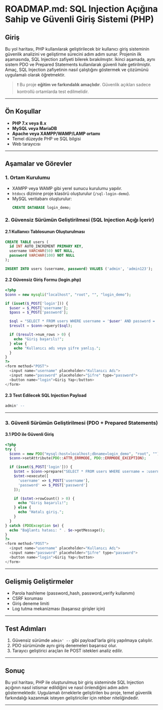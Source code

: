 
# ROADMAP.md: SQL Injection Açığına Sahip ve Güvenli Giriş Sistemi (PHP)

## Giriş
Bu yol haritası, PHP kullanılarak geliştirilecek bir kullanıcı giriş sisteminin güvenlik analizini ve geliştirme sürecini adım adım sunar. Projenin ilk aşamasında, SQL Injection zafiyeti bilerek bırakılmıştır. İkinci aşamada, aynı sistem PDO ve Prepared Statements kullanılarak güvenli hale getirilmiştir. Amaç, SQL Injection zafiyetinin nasıl çalıştığını göstermek ve çözümünü uygulamalı olarak öğretmektir.

> ❗ Bu proje **eğitim ve farkındalık amaçlıdır**. Güvenlik açıkları sadece kontrollü ortamlarda test edilmelidir.

---

## Ön Koşullar

- **PHP 7.x veya 8.x**
- **MySQL veya MariaDB**
- **Apache veya XAMPP/WAMP/LAMP ortamı**
- Temel düzeyde PHP ve SQL bilgisi
- Web tarayıcısı

---

## Aşamalar ve Görevler

### 1. Ortam Kurulumu

- XAMPP veya WAMP gibi yerel sunucu kurulumu yapılır.
- `htdocs` dizinine proje klasörü oluşturulur (`/sql-login-demo`).
- MySQL veritabanı oluşturulur:
  ```sql
  CREATE DATABASE login_demo;
  ```

### 2. Güvensiz Sürümün Geliştirilmesi (SQL Injection Açığı İçerir)

#### 2.1 Kullanıcı Tablosunun Oluşturulması
```sql
CREATE TABLE users (
  id INT AUTO_INCREMENT PRIMARY KEY,
  username VARCHAR(50) NOT NULL,
  password VARCHAR(100) NOT NULL
);
```
```sql
INSERT INTO users (username, password) VALUES ('admin', 'admin123');
```

#### 2.2 Güvensiz Giriş Formu (login.php)

```php
<?php
$conn = new mysqli("localhost", "root", "", "login_demo");

if (isset($_POST['login'])) {
  $user = $_POST['username'];
  $pass = $_POST['password'];

  $sql = "SELECT * FROM users WHERE username = '$user' AND password = '$pass'";
  $result = $conn->query($sql);

  if ($result->num_rows > 0) {
    echo "Giriş başarılı!";
  } else {
    echo "Kullanıcı adı veya şifre yanlış.";
  }
}
?>
<form method="POST">
  <input name="username" placeholder="Kullanıcı Adı">
  <input name="password" placeholder="Şifre" type="password">
  <button name="login">Giriş Yap</button>
</form>
```

#### 2.3 Test Edilecek SQL Injection Payload
```sql
admin' -- 
```

---

### 3. Güvenli Sürümün Geliştirilmesi (PDO + Prepared Statements)

#### 3.1 PDO ile Güvenli Giriş

```php
<?php
try {
  $conn = new PDO("mysql:host=localhost;dbname=login_demo", "root", "");
  $conn->setAttribute(PDO::ATTR_ERRMODE, PDO::ERRMODE_EXCEPTION);

  if (isset($_POST['login'])) {
    $stmt = $conn->prepare("SELECT * FROM users WHERE username = :username AND password = :password");
    $stmt->execute([
      'username' => $_POST['username'],
      'password' => $_POST['password']
    ]);

    if ($stmt->rowCount() > 0) {
      echo "Giriş başarılı!";
    } else {
      echo "Hatalı giriş.";
    }
  }
} catch (PDOException $e) {
  echo "Bağlantı hatası: " . $e->getMessage();
}
?>
<form method="POST">
  <input name="username" placeholder="Kullanıcı Adı">
  <input name="password" placeholder="Şifre" type="password">
  <button name="login">Giriş Yap</button>
</form>
```

---

## Gelişmiş Geliştirmeler

- Parola hashleme (password_hash, password_verify kullanımı)
- CSRF koruması
- Giriş deneme limiti
- Log tutma mekanizması (başarısız girişler için)

---

## Test Adımları

1. Güvensiz sürümde `admin' --` gibi payload'larla giriş yapılmaya çalışılır.
2. PDO sürümünde aynı giriş denemeleri başarısız olur.
3. Tarayıcı geliştirici araçları ile POST istekleri analiz edilir.

---

## Sonuç

Bu yol haritası, PHP ile oluşturulmuş bir giriş sisteminde SQL Injection açığının nasıl istismar edildiğini ve nasıl önlendiğini adım adım göstermektedir. Uygulamalı örneklerle geliştirilen bu proje, temel güvenlik farkındalığı kazanmak isteyen geliştiriciler için rehber niteliğindedir.

---
